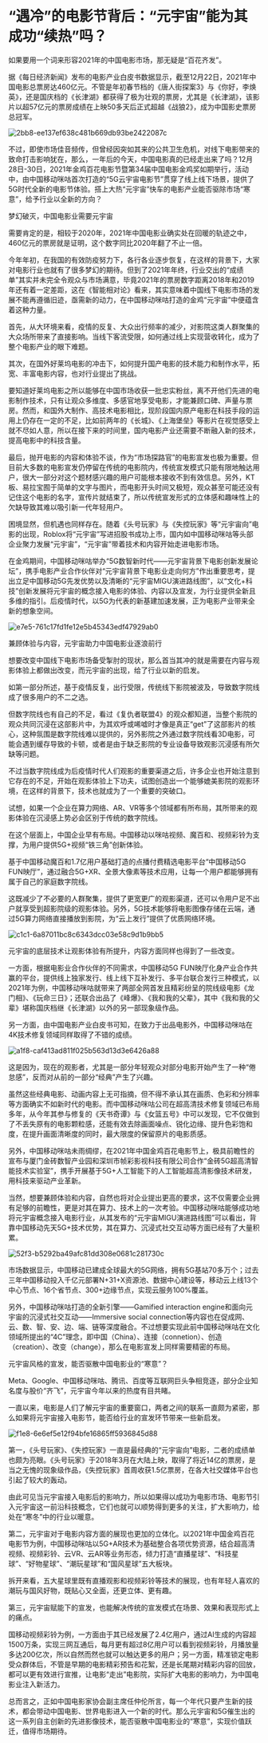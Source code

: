# “遇冷”的电影节背后：“元宇宙”能为其成功“续热”吗？




如果要用一个词来形容2021年的中国电影市场，那无疑是“百花齐发”。

据《每日经济新闻》发布的电影产业白皮书数据显示，截至12月22日，2021年中国电影总票房达460亿元。不管是年初春节档的《唐人街探案3》与《你好，李焕英》，还是国庆档的《长津湖》都获得了极为壮观的票房，尤其是《长津湖》，该影片以超57亿元的票房成绩在上映50多天后正式超越《战狼2》，成为中国影史票房总冠军。

![2bb8-ee137ef638c481b669db93be2422087c](2bb8-ee137ef638c481b669db93be2422087c.jpg)

不过，即使市场佳音频传，但曾经因突如其来的公共卫生危机，对线下电影带来的致命打击影响犹在，那么，一年后的今天，中国电影真的已经走出来了吗？12月28日-30日，2021年金鸡百花电影节暨第34届中国电影金鸡奖如期举行，活动中，由中国移动咪咕首次打造的“5G云宇宙电影节”贯穿了线上线下场景，提供了5G时代全新的电影节体验。搭上大热“元宇宙”快车的电影产业能否驱除市场“寒意”，给予行业以全新的方向？

梦幻破灭，中国电影业需要元宇宙

需要肯定的是，相较于2020年，2021年中国电影业确实处在回暖的轨迹之中，460亿元的票房就是证明，这个数字同比2020年翻了不止一倍。

今年年初，在我国的有效防疫努力下，各行各业逐步恢复，在这样的背景下，大家对电影行业也就有了很多梦幻的期待。但到了2021年年终，行业交出的“成绩单”其实并未完全令观众与市场满意，毕竟2021年的票房数字距离2018年和2019年还有着一定差距，这在《智能相对论》看来，其实意味着中国线下电影市场的发展不能再遵循旧迹，亟需新的动力，在中国移动咪咕打造的金鸡“元宇宙”中便蕴含着这种力量。

首先，从大环境来看，疫情的反复、大众出行频率的减少，对影院这类人群聚集的大众场所带来了直接影响。当线下客流受限，如何通过线上实现营收转化，成为了整个电影产业的眼下难题。

其次，在国外好莱坞电影的冲击下，如何提升国产电影的技术能力和制作水平，拓宽、丰富电影内容，也对行业提出了挑战。

要知道好莱坞电影之所以能够在中国市场收获一批忠实粉丝，离不开他们先进的电影制作技术，只有让观众多维度、多感官地享受电影，才能兼顾口碑、声量与票房。然而，和国外大制作、高技术电影相比，现阶段国内原产电影在科技手段的运用上仍存在一定的不足，比如前两年的《长城》、《上海堡垒》等影片在视觉感受上就不尽如人意，所以在接下来的时间里，国内电影产业还需要不断融入新的技术，提高电影中的科技含量。

最后，抛开电影的内容和体验不谈，作为“市场探路官”的电影宣发也极为重要。但目前大多数的电影宣发仍停留在传统的电影院内，传统宣发模式只能有限地触达用户，很大一部分对这个题材感兴趣的用户可能根本接收不到有效信息。另外，KT板、易拉宝囿于简单的文字与图片，而电影开头时间又极短，观众甚至可能还没有记住这个电影的名字，宣传片就结束了，所以传统宣发形式的立体感和趣味性上的欠缺导致其难以吸引新一代年轻用户。

困境显然，但机遇也同样存在。随着《头号玩家》与《失控玩家》等“元宇宙向”电影的出现，Roblox将“元宇宙”写进招股书成功上市，国内如中国移动咪咕等头部企业聚力发展“元宇宙”，“元宇宙”带着技术和内容开始走进电影市场。

在金鸡期间，中国移动咪咕举办“5G数智新时代——元宇宙背景下电影创新发展论坛”，携手电影产业合作伙伴对“元宇宙背景下电影业走向何方”作出重要思考，提出立足中国移动5G先发优势以及清晰的“元宇宙MIGU演进路线图”，以“文化+科技”创新发展将元宇宙的概念接入电影的体验、内容以及宣发，为行业提供全新且多维的指引。后疫情时代，以5G为代表的新基建加速发展，正为电影产业带来全新的想象空间。

![e7e5-761c17fd1fe12e5b45343edf47929ab0](e7e5-761c17fd1fe12e5b45343edf47929ab0.jpg)

兼顾体验与内容，元宇宙助力中国电影业逐浪前行

想要改变中国线下电影市场备受掣肘的现状，那么首当其冲的就是需要在内容与观影体验上都做出改变，而元宇宙的出现，给了行业以新的启发。

如第一部分所述，基于疫情反复，出行受限，传统线下影院被波及，导致数字院线成了很多用户的不二之选。

但数字院线也有自己的不足，看过《复仇者联盟4》的观众都知道，当整个影院的观众共同沉浸在这部影片中，为其欢呼或唏嘘时才像是真正“get”了这部影片的核心，这种氛围是数字院线难以提供的，另外影院之外通过数字院线看3D电影，可能会遇到缓存导致的卡顿，或者是由于缺乏影院的专业设备导致观影沉浸感有所欠缺等问题。

不过当数字院线成为后疫情时代人们观影的重要渠道之后，许多企业也开始注意到它存在的不足，开始在观影体验上下功夫，试图创造出一个能够媲美影院的观影环境，在这样的背景下，技术也就成为了一个重要的突破口。

试想，如果一个企业在算力网络、AR、VR等多个领域都有所布局，其所带来的观影体验在沉浸感上势必会区别于传统的数字院线。

在这个层面上，中国企业早有布局。中国移动以咪咕视频、魔百和、视频彩铃为支撑，为用户提供5G+视频“铁三角”创新体验。

基于中国移动魔百和1.7亿用户基础打造的点播付费精选电影平台“中国移动5G FUN映厅”，通过融合5G+XR、全景大像素等技术应用，让每一个用户都能够拥有属于自己的家庭数字院线。

这既减少了不必要的人群聚集，提供了更宽更广的观影渠道，还可以令用户足不出户就享受到超影院级的观影体验。另外，5G技术能够将电影图像存储在云端，通过5G算力网络直接播放到影院，为“云上发行”提供了优质网络环境。

![c1c1-6a87011bc8c6343dcc03e58c9d1b9bb5](c1c1-6a87011bc8c6343dcc03e58c9d1b9bb5.jpg)

元宇宙的底层技术让观影体验有所提升，内容方面同样也得到了一些改变。

一方面，根据电影业合作伙伴的不同需求，中国移动5G FUN映厅化身产业合作共赢的平台，提供线上独家发行、线上线下互补发行、多平台联合发行三种模式，以2021年为例，中国移动咪咕就带来了两部全网首发且精彩纷呈的院线级电影《龙门相》、《玩命三日》；还联合出品了《峰爆》、《我和我的父辈》，其中《我和我的父辈》堪称国庆档继《长津湖》以外的另一部现象级作品。

另一方面，由中国电影产业白皮书可知，在致力于出品电影外，中国移动咪咕在4K技术修复领域同样取得了不错的成绩。

![a1f8-caf413ad811f025b563d13d3e6426a88](a1f8-caf413ad811f025b563d13d3e6426a88.jpg)

这是因为，现在的观影者，尤其是一部分年轻观众对部分电影开始产生了一种“倦怠感”，反而对从前的一部分“经典”产生了兴趣。

虽然这些经典电影、动画内容上无可指摘，但不得不承认其在画质、色彩和分辨率等方面确实不如新时代的电影。而中国移动咪咕公司在超高清技术修复领域已布局多年，从今年其参与修复的《天书奇谭》与《女篮五号》中可以发现，它不仅做到了不丢失原有的电影颗粒感，还能有效去除画面噪点、锐化边缘、提升色彩饱和度，在提升画面清晰度的同时，最大限度的保留原片的电影质感。

另外，中国移动咪咕未雨绸缪，在2021年中国金鸡百花电影节上，极具前瞻性的宣布与厦门金砖数智产业园和深圳市帧彩影视科技有限公司合作“金砖5G超高清智能技术实验室”，携手开展基于5G+人工智能下的人工智能超高清影像技术研发，用科技来驱动产业革新。

当然，想要兼顾体验和内容，自然也将对企业提出更高的要求，这不仅需要企业拥有足够的前瞻性，更是对其在算力、技术上的一次考验。中国移动咪咕能够成功地将元宇宙概念接入电影行业，从其发布的“元宇宙MIGU演进路线图”可以看出，背靠中国移动先天5G+技术优势，其在算力、沉浸式社交互动等方面已经有了大量积累。

![52f3-b5292ba49afc81dd308e0681c281730c](52f3-b5292ba49afc81dd308e0681c281730c.jpg)



市场数据显示，中国移动已建成全球最大的5G网络，拥有5G基站70多万个；过去三年中国移动投入千亿元部署N+31+X资源池、数据中心建设等，移动云上线13个中心节点、16个省节点、300+边缘节点，实现云服务100%覆盖。

另外，中国移动咪咕打造的全新引擎——Gamified interaction engine和面向元宇宙的沉浸式社交互动——Immersive social connection等内容也在促成网、云、数、智、安、边、端、链等深度融合。不过想要实现此前中国移动咪咕在文化领域所提出的“4C”理念，即中国（China）、连接（connetion）、创造（creation）、改变（change），那么在电影宣发上同样需要精密的布局。

元宇宙风格的宣发，能否驱散中国电影业的“寒意”？

Meta、Google、中国移动咪咕、腾讯、百度等互联网巨头争相竞逐，部分企业知名度与股价“齐飞”，元宇宙今年以来的热度有目共睹。

一直以来，电影是人们了解元宇宙的重要窗口，两者之间的联系一直颇为紧密，那么如果将元宇宙接入电影节，能否给行业的宣发环节带来一些新启发。

![f1e8-6e6ef5e12f94bfe16865ff5936845d88](f1e8-6e6ef5e12f94bfe16865ff5936845d88.jpg)

第一，《头号玩家》、《失控玩家》一直是最经典的“元宇宙向”电影，二者的成绩单也颇为亮眼。《头号玩家》于2018年3月在大陆上映，取得了将近14亿的票房，是当之无愧的现象级作品，《失控玩家》首周收获1.5亿票房，在各大社交媒体平台也引起了较大的轰动。

由此可见当元宇宙接入电影后的影响力，所以如果得以成功为电影市场、电影节引入元宇宙这一前沿科技概念，它们也就可以顺势得到更多的关注，扩大影响力，给处在“寒冬”中的行业以暖意。

第二，元宇宙对于电影内容方面的展现也更加的立体化。以2021年中国金鸡百花电影节为例，中国移动咪咕以5G+AR技术为基础整合各项优势资源，结合超高清视频、视频彩铃、云VR、云AR等业务形态，倾力打造“直播星球”、“科技星球”、“好物星球”、“潮玩星球”和“国风星球”五大板块。

拆开来看，五大星球里既有直播观影和视频彩铃等技术的展现，也有年轻人喜欢的潮玩与国风好物，既贴心又全面，还更立体、更有趣。

第三，元宇宙赋能下的宣发，也能解决传统的宣发模式在场景、效果和表现形式上的痛点。

国移动视频彩铃为例，一方面由于其已经发展了2.4亿用户，通过AI生成的内容超1500万条，实现三网互通后，每月更有超过8亿用户可以看到视频彩铃，月播放量多达200亿次，所以自然而然也就可以触达更多的用户；另一方面，精准锁定电影受众群体后，不管是早期的电影精彩预告和花絮，还是长尾期对精彩内容的回放，都可以更有效进行宣推，让电影“走出”电影院，实际扩大电影的影响力，为中国电影业注入新活力。

总而言之，正如中国电影家协会副主席任仲伦所言，每一个年代只要产生新的技术，都会带动中国电影、世界电影进入一个新的时代。那么元宇宙和5G催生出的这一系列自主创新的先进影像技术，能否驱散中国电影业的“寒意”，实现价值跃迁，值得市场期待。
